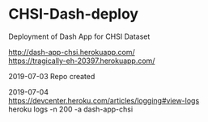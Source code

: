 # CHSI-Dash-deploy
Deployment of Dash App for CHSI Dataset

http://dash-app-chsi.herokuapp.com/  
https://tragically-eh-20397.herokuapp.com/  

2019-07-03 Repo created
  
2019-07-04    
https://devcenter.heroku.com/articles/logging#view-logs    
heroku logs -n 200 -a dash-app-chsi
